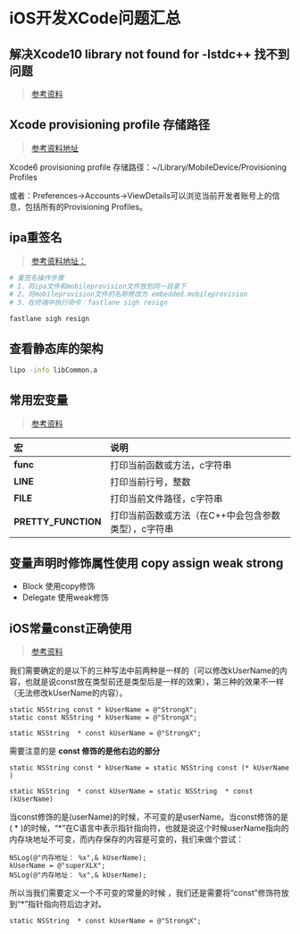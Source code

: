 # iOS开发XCode问题汇总

## 解决Xcode10 library not found for -lstdc++ 找不到问题

> [参考资料](https://www.jianshu.com/p/6d94278d62b3)

## Xcode provisioning profile 存储路径

> [参考资料地址](https://blog.csdn.net/zhouleizhao/article/details/46377173)

Xcode6 provisioning profile 存储路径：~/Library/MobileDevice/Provisioning Profiles

或者：Preferences->Accounts->ViewDetails可以浏览当前开发者账号上的信息，包括所有的Provisioning Profiles。

## ipa重签名

> [参考资料地址：](http://www.cocoachina.com/ios/20180530/23571.html?utm_source=tuicool&utm_medium=referral)

```Bash
# 重签名操作步骤
# 1、将ipa文件和mobileprovision文件放到同一目录下
# 2、将mobileprovision文件的名称修改为 embedded.mobileprovision
# 3、在终端中执行命令：fastlane sigh resign

fastlane sigh resign
```

## 查看静态库的架构

```Bash
lipo -info libCommon.a
```

## 常用宏变量

> [参考资料](http://www.cnblogs.com/ThankForYou/archive/2012/09/12/2681739.html)

宏|说明
|:-|:-|
__func__|打印当前函数或方法，c字符串
__LINE__|打印当前行号，整数
__FILE__|打印当前文件路径，c字符串
__PRETTY_FUNCTION__|打印当前函数或方法（在C++中会包含参数类型），c字符串

## 变量声明时修饰属性使用 copy assign weak strong

* Block 使用copy修饰
* Delegate 使用weak修饰

## iOS常量const正确使用

> [参考资料](https://www.cnblogs.com/mukekeheart/p/11395063.html)

我们需要确定的是以下的三种写法中前两种是一样的（可以修改kUserName的内容，也就是说const放在类型前还是类型后是一样的效果），第三种的效果不一样（无法修改kUserName的内容）。 

```OC
static NSString const * kUserName = @"StrongX";
static const NSString * kUserName = @"StrongX";

static NSString  * const kUserName = @"StrongX";
```

需要注意的是 **const 修饰的是他右边的部分**

```OC
static NSString const * kUserName = static NSString const (* kUserName )

static NSString  * const kUserName = static NSString  * const (kUserName)
```

当const修饰的是(userName)的时候，不可变的是userName。当const修饰的是( \* )的时候，“*”在C语言中表示指针指向符，也就是说这个时候userName指向的内存块地址不可变，而内存保存的内容是可变的，我们来做个尝试：

```OC
NSLog(@"内存地址： %x",& kUserName);
kUserName = @"superXLX";
NSLog(@"内存地址： %x",& kUserName);
```

所以当我们需要定义一个不可变的常量的时候 ，我们还是需要将“const”修饰符放到“*”指针指向符后边才对。

```OC
static NSString  * const kUserName = @"StrongX";
```
